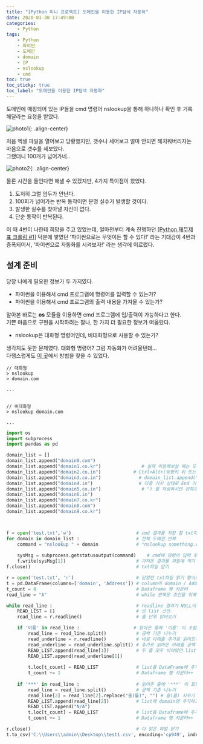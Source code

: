 ```yaml
---
title: "[Python 미니 프로젝트] 도메인을 이용한 IP탐색 자동화"
date: 2020-01-30 17:49:00
categories:
    - Python
tags:
    - Python
    - 파이썬
    - 도메인
    - domain
    - IP
    - nslookup
    - cmd
toc: true
toc_sticky: true
toc_label: "도메인을 이용한 IP탐색 자동화"
---
```


도메인에 매핑되어 있는 IP들을 cmd 명령어 nslookup을 통해 하나하나 확인 후 기록해달라는 요청을 받았다.

![photo1](https://user-images.githubusercontent.com/37354145/73727129-3fc6e800-4774-11ea-8c8c-32d9a48243a9.PNG){: .align-center}
  
처음 엑셀 파일을 열어보고 당황했지만, 갯수나 세어보고 얼마 안되면 해치워버리자는 마음으로 갯수를 세보았다.  
그랬더니 100개가 넘어가네..
  
![photo2](https://app.jjalbang.today/jjNS.jpg){: .align-center}
  
물론 시간을 들인다면 해낼 수 있겠지만, 4가지 특이점이 왔었다.
1. 도저히 그럴 엄두가 안난다.
2. 100회가 넘어가는 반복 동작이면 분명 실수가 발생할 것이다.
3. 발생한 실수를 찾아낼 자신이 없다.
4. 단순 동작이 반복된다.
  
이 때 4번이 나한테 희망을 주고 있었는데, 얼마전부터 계속 진행하던 [[Python 재무제표 크롤링 #1]](https://hyeon9mak.github.io/python/Python-%EC%9E%AC%EB%AC%B4%EC%A0%9C%ED%91%9C-%EC%9B%B9-%ED%81%AC%EB%A1%A4%EB%A7%81-1/) 덕분에 쌓였던 '파이썬으로는 무엇이든 할 수 있다!' 라는 기대감이 4번과 증폭되어서, 
'파이썬으로 자동화를 시켜보자!' 라는 생각에 이르렀다.
  
## 설계 준비
당장 나에게 필요한 정보가 두 가지였다.
- 파이썬을 이용해서 cmd 프로그램에 명령어를 입력할 수 있는가?
- 파이썬을 이용해서 cmd 프로그램의 출력 내용을 가져올 수 있는가?
  
알아본 바로는 **os** 모듈을 이용하면 cmd 프로그램에 입/출력이 가능하다고 한다.  
기쁜 마음으로 구현을 시작하려는 찰나, 한 가지 더 필요한 정보가 떠올랐다.
- nslookup은 대화형 명령어인데, 비대화형으로 사용할 수 있는가?
  
생각치도 못한 문제였다. 대화형 명령어? 그럼 자동화가 어려울텐데...  
다행스럽게도 [이 곳](https://m.blog.naver.com/diceworld/220304880737)에서 
방법을 찾을 수 있었다.

```
// 대화형
> nslookup
> domain.com

...


// 비대화형
> nslookup domain.com

...

```



```python
import os
import subprocess
import pandas as pd

domain_list = []
domain_list.append("domain0.com")
domain_list.append("domain1.co.kr")               # 실제 이용해보실 때는 도메인 주소를 일렬로 복사 붙여넣기 하신 후
domain_list.append("domain2.co.in")            # Ctrl+Alt+(방향키 위 또는 아래) 로 다중 커서를 적용 하시고
domain_list.append("domain3.co.in")              # domain_list.append(" 까지 입력,
domain_list.append("domain4.in")                 # 다중 커서 상태로 End 키를 눌러 모든 행의 맨 끝으로 이동 
domain_list.append("domain5.co.in")               # ") 를 작성하시면 왼쪽과 같은 형태를 금방 채울 수 있습니다.
domain_list.append("domain6.in")
domain_list.append("domain7.co.kr")          
domain_list.append("domain8.com")
domain_list.append("domain9.co.kr")



f = open('test.txt','w')                        # cmd 결과를 저장 할 txt파일 생성 및 쓰기 형식으로 열기
for domain in domain_list :                     # 전체 도메인 반복
    command = "nslookup " + domain              # "nslookup something.co.kr"
    
    sysMsg = subprocess.getstatusoutput(command)    # cmd에 명령어 입력 후, 결과 가져오기
    f.write(sysMsg[1])                          # 가져온 결과물 파일에 적기
f.close()                                       # txt파일 닫기

r = open('test.txt', 'r')                       # 닫았던 txt파일 읽기 형식으로 열기
t = pd.DataFrame(columns=['domain', 'Address']) # column이 domain / Address 인 Dataframe 생성
t_count = 0                                     # Dataframe 행 카운터
read_line = "A"                                 # while 반복문 조건을 위해 선언한 문자열

while read_line :                               # readline 결과가 NULL이라면 (EOF) 탈출
    READ_LIST = []                              # 빈 list 선언
    read_line = r.readline()                    # 줄 단위 읽어오기

    if '이름' in read_line :                    # 읽어온 줄에 '이름' 이 포함되어 있다면 (IP가 확인된다면)
        read_line = read_line.split()           # 공백 기준 나누기
        read_underline = r.readline()           # 바로 아래줄 추가로 읽어오기
        read_underline = read_underline.split() # 추가로 읽어온 아래줄 공백 기준 나누기
        READ_LIST.append(read_line[1])          # 두 줄 모두 비어있던 list에 추가
        READ_LIST.append(read_underline[1])
        
        t.loc[t_count] = READ_LIST              # list를 DataFrame에 추가
        t_count += 1                            # Dataframe 행 카운터++
    
    if '***' in read_line :                     # 읽어온 줄에 '***' 이 포함되어 있다면 (IP가 확인되지 않는다면)
        read_line = read_line.split()           # 공백 기준 나누기
        read_line[2] = read_line[2].replace("을(를)", "") # 을(를) 지우기
        READ_LIST.append(read_line[2])          # list에 domain명 추가하고, IP 컬럼에는 N/A
        READ_LIST.append("N/A")
        t.loc[t_count] = READ_LIST              # list를 Dataframe에 추가
        t_count += 1                            # Dataframe 행 카운터++

r.close()                                       # 다 읽은 파일 닫기
t.to_csv('C:\\Users\\admin\\Desktop\\test1.csv', encoding='cp949', index=False, mode='w')   # Dataframe 엑셀로 저장
```
